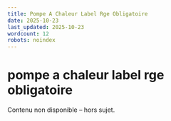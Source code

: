 ```yaml
---
title: Pompe A Chaleur Label Rge Obligatoire
date: 2025-10-23
last_updated: 2025-10-23
wordcount: 12
robots: noindex
---
```


# pompe a chaleur label rge obligatoire

Contenu non disponible – hors sujet.